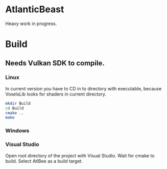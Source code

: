 # AtlanticBeast

Heavy work in progress.

# Build

## Needs Vulkan SDK to compile.

### Linux

In current version you have to CD in to directory with executable, because VoxelsLib looks for shaders in current directory.

``` sh
mkdir Build
cd Build
cmake ..
make 
```

### Windows

### Visual Studio 

Open root directory of the project with Visual Studio. Wait for cmake to build. Select AtlBee as a build target. 
